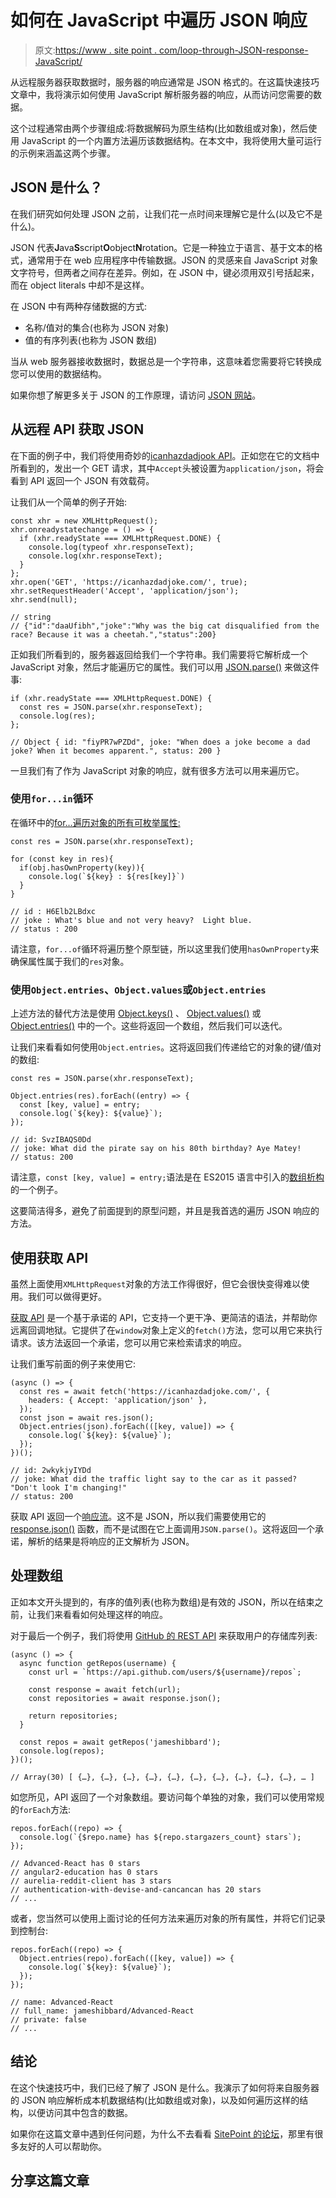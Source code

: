 # 如何在 JavaScript 中遍历 JSON 响应

> 原文:[https://www . site point . com/loop-through-JSON-response-JavaScript/](https://www.sitepoint.com/loop-through-json-response-javascript/)

从远程服务器获取数据时，服务器的响应通常是 JSON 格式的。在这篇快速技巧文章中，我将演示如何使用 JavaScript 解析服务器的响应，从而访问您需要的数据。

这个过程通常由两个步骤组成:将数据解码为原生结构(比如数组或对象)，然后使用 JavaScript 的一个内置方法遍历该数据结构。在本文中，我将使用大量可运行的示例来涵盖这两个步骤。

## JSON 是什么？

在我们研究如何处理 JSON 之前，让我们花一点时间来理解它是什么(以及它不是什么)。

JSON 代表**J**ava**S**script**O**object**N**rotation。它是一种独立于语言、基于文本的格式，通常用于在 web 应用程序中传输数据。JSON 的灵感来自 JavaScript 对象文字符号，但两者之间存在差异。例如，在 JSON 中，键必须用双引号括起来，而在 object literals 中却不是这样。

在 JSON 中有两种存储数据的方式:

*   名称/值对的集合(也称为 JSON 对象)
*   值的有序列表(也称为 JSON 数组)

当从 web 服务器接收数据时，数据总是一个字符串，这意味着您需要将它转换成您可以使用的数据结构。

如果你想了解更多关于 JSON 的工作原理，请访问 [JSON 网站](https://www.json.org/json-en.html)。

## 从远程 API 获取 JSON

在下面的例子中，我们将使用奇妙的[icanhazdadjook API](https://icanhazdadjoke.com/api)。正如您在它的文档中所看到的，发出一个 GET 请求，其中`Accept`头被设置为`application/json`，将会看到 API 返回一个 JSON 有效载荷。

让我们从一个简单的例子开始:

```
const xhr = new XMLHttpRequest();
xhr.onreadystatechange = () => {
  if (xhr.readyState === XMLHttpRequest.DONE) {
    console.log(typeof xhr.responseText);
    console.log(xhr.responseText);
  }
};
xhr.open('GET', 'https://icanhazdadjoke.com/', true);
xhr.setRequestHeader('Accept', 'application/json');
xhr.send(null);

// string
// {"id":"daaUfibh","joke":"Why was the big cat disqualified from the race? Because it was a cheetah.","status":200} 
```

正如我们所看到的，服务器返回给我们一个字符串。我们需要将它解析成一个 JavaScript 对象，然后才能遍历它的属性。我们可以用 [JSON.parse()](https://developer.mozilla.org/en-US/docs/Web/JavaScript/Reference/Global_Objects/JSON/parse) 来做这件事:

```
if (xhr.readyState === XMLHttpRequest.DONE) {
  const res = JSON.parse(xhr.responseText);
  console.log(res);
};

// Object { id: "fiyPR7wPZDd", joke: "When does a joke become a dad joke? When it becomes apparent.", status: 200 } 
```

一旦我们有了作为 JavaScript 对象的响应，就有很多方法可以用来遍历它。

### 使用`for...in`循环

在循环中的[for…遍历对象的所有可枚举属性:](https://developer.mozilla.org/en-US/docs/Web/JavaScript/Reference/Statements/for%E2%80%A6in)

```
const res = JSON.parse(xhr.responseText);

for (const key in res){
  if(obj.hasOwnProperty(key)){
    console.log(`${key} : ${res[key]}`)
  }
}

// id : H6Elb2LBdxc
// joke : What's blue and not very heavy?  Light blue.
// status : 200 
```

请注意，`for...of`循环将遍历整个原型链，所以这里我们使用`hasOwnProperty`来确保属性属于我们的`res`对象。

### 使用`Object.entries`、`Object.values`或`Object.entries`

上述方法的替代方法是使用 [Object.keys()](https://developer.mozilla.org/en-US/docs/Web/JavaScript/Reference/Global_Objects/Object/keys) 、 [Object.values()](https://developer.mozilla.org/en-US/docs/Web/JavaScript/Reference/Global_Objects/Object/values) 或 [Object.entries()](https://developer.mozilla.org/en-US/docs/Web/JavaScript/Reference/Global_Objects/Object/entries) 中的一个。这些将返回一个数组，然后我们可以迭代。

让我们来看看如何使用`Object.entries`。这将返回我们传递给它的对象的键/值对的数组:

```
const res = JSON.parse(xhr.responseText);

Object.entries(res).forEach((entry) => {
  const [key, value] = entry;
  console.log(`${key}: ${value}`);
});

// id: SvzIBAQS0Dd 
// joke: What did the pirate say on his 80th birthday? Aye Matey!
// status: 200 
```

请注意，`const [key, value] = entry;`语法是在 ES2015 语言中引入的[数组析构](https://www.sitepoint.com/es6-destructuring-assignment/)的一个例子。

这要简洁得多，避免了前面提到的原型问题，并且是我首选的遍历 JSON 响应的方法。

## 使用获取 API

虽然上面使用`XMLHttpRequest`对象的方法工作得很好，但它会很快变得难以使用。我们可以做得更好。

[获取 API](https://www.sitepoint.com/introduction-to-the-fetch-api/) 是一个基于承诺的 API，它支持一个更干净、更简洁的语法，并帮助你远离回调地狱。它提供了在`window`对象上定义的`fetch()`方法，您可以用它来执行请求。该方法返回一个承诺，您可以用它来检索请求的响应。

让我们重写前面的例子来使用它:

```
(async () => {
  const res = await fetch('https://icanhazdadjoke.com/', {
    headers: { Accept: 'application/json' },
  });
  const json = await res.json();
  Object.entries(json).forEach(([key, value]) => {
    console.log(`${key}: ${value}`);
  });
})();

// id: 2wkykjyIYDd
// joke: What did the traffic light say to the car as it passed? "Don't look I'm changing!"
// status: 200 
```

获取 API 返回一个[响应流](https://developer.mozilla.org/en-US/docs/Web/API/Response)。这不是 JSON，所以我们需要使用它的 [response.json()](https://developer.mozilla.org/en-US/docs/Web/API/Body/json) 函数，而不是试图在它上面调用`JSON.parse()`。这将返回一个承诺，解析的结果是将响应的正文解析为 JSON。

## 处理数组

正如本文开头提到的，有序的值列表(也称为数组)是有效的 JSON，所以在结束之前，让我们来看看如何处理这样的响应。

对于最后一个例子，我们将使用 [GitHub 的 REST API](https://docs.github.com/en/rest) 来获取用户的存储库列表:

```
(async () => {
  async function getRepos(username) {
    const url = `https://api.github.com/users/${username}/repos`;

    const response = await fetch(url);
    const repositories = await response.json();

    return repositories;
  }

  const repos = await getRepos('jameshibbard');
  console.log(repos);
})();

// Array(30) [ {…}, {…}, {…}, {…}, {…}, {…}, {…}, {…}, {…}, {…}, … ] 
```

如您所见，API 返回了一个对象数组。要访问每个单独的对象，我们可以使用常规的`forEach`方法:

```
repos.forEach((repo) => {
  console.log(`{$repo.name} has ${repo.stargazers_count} stars`);
});

// Advanced-React has 0 stars 
// angular2-education has 0 stars
// aurelia-reddit-client has 3 stars
// authentication-with-devise-and-cancancan has 20 stars
// ... 
```

或者，您当然可以使用上面讨论的任何方法来遍历对象的所有属性，并将它们记录到控制台:

```
repos.forEach((repo) => {
  Object.entries(repo).forEach(([key, value]) => {
    console.log(`${key}: ${value}`);
  });
});

// name: Advanced-React
// full_name: jameshibbard/Advanced-React
// private: false
// ... 
```

## 结论

在这个快速技巧中，我们已经了解了 JSON 是什么。我演示了如何将来自服务器的 JSON 响应解析成本机数据结构(比如数组或对象)，以及如何遍历这样的结构，以便访问其中包含的数据。

如果你在这篇文章中遇到任何问题，为什么不去看看 [SitePoint 的论坛](https://www.sitepoint.com/community/c/javascript/33)，那里有很多友好的人可以帮助你。

## 分享这篇文章